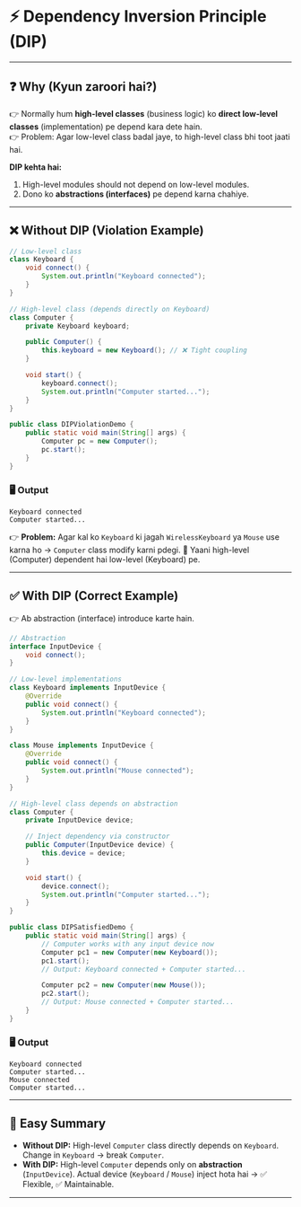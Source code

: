 
# ⚡ **Dependency Inversion Principle (DIP)**  

---

## ❓ **Why (Kyun zaroori hai?)**  

👉 Normally hum **high-level classes** (business logic) ko **direct low-level classes** (implementation) pe depend kara dete hain.  
👉 Problem: Agar low-level class badal jaye, to high-level class bhi toot jaati hai.  

**DIP kehta hai:**  

1. High-level modules should not depend on low-level modules.  
2. Dono ko **abstractions (interfaces)** pe depend karna chahiye.  

---

## ❌ **Without DIP (Violation Example)**  

```java
// Low-level class
class Keyboard {
    void connect() {
        System.out.println("Keyboard connected");
    }
}

// High-level class (depends directly on Keyboard)
class Computer {
    private Keyboard keyboard;

    public Computer() {
        this.keyboard = new Keyboard(); // ❌ Tight coupling
    }

    void start() {
        keyboard.connect();
        System.out.println("Computer started...");
    }
}

public class DIPViolationDemo {
    public static void main(String[] args) {
        Computer pc = new Computer();
        pc.start();
    }
}
````

### 🖥️ **Output**

```
Keyboard connected
Computer started...
```

👉 **Problem:** Agar kal ko `Keyboard` ki jagah `WirelessKeyboard` ya `Mouse` use karna ho → `Computer` class modify karni pdegi.
🔴 Yaani high-level (Computer) dependent hai low-level (Keyboard) pe.

---

## ✅ **With DIP (Correct Example)**

👉 Ab abstraction (interface) introduce karte hain.

```java
// Abstraction
interface InputDevice {
    void connect();
}

// Low-level implementations
class Keyboard implements InputDevice {
    @Override
    public void connect() {
        System.out.println("Keyboard connected");
    }
}

class Mouse implements InputDevice {
    @Override
    public void connect() {
        System.out.println("Mouse connected");
    }
}

// High-level class depends on abstraction
class Computer {
    private InputDevice device;

    // Inject dependency via constructor
    public Computer(InputDevice device) {
        this.device = device;
    }

    void start() {
        device.connect();
        System.out.println("Computer started...");
    }
}

public class DIPSatisfiedDemo {
    public static void main(String[] args) {
        // Computer works with any input device now
        Computer pc1 = new Computer(new Keyboard());
        pc1.start();
        // Output: Keyboard connected + Computer started...

        Computer pc2 = new Computer(new Mouse());
        pc2.start();
        // Output: Mouse connected + Computer started...
    }
}
```

### 🖥️ **Output**

```
Keyboard connected
Computer started...
Mouse connected
Computer started...
```

---

## 🧠 **Easy Summary**

* **Without DIP:** High-level `Computer` class directly depends on `Keyboard`. Change in `Keyboard` → break `Computer`.
* **With DIP:** High-level `Computer` depends only on **abstraction** (`InputDevice`). Actual device (`Keyboard` / `Mouse`) inject hota hai → ✅ Flexible, ✅ Maintainable.

---

